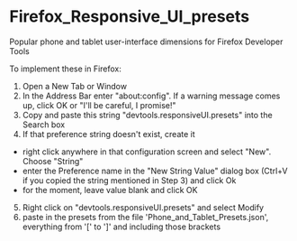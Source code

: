 # Firefox_Responsive_UI_presets
Popular phone and tablet user-interface dimensions for Firefox Developer Tools

To implement these in Firefox:

1. Open a New Tab or Window
2. In the Address Bar enter "about:config". If a warning message comes up, click OK or "I'll be careful, I promise!"
3. Copy and paste this string "devtools.responsiveUI.presets" into the Search box
4. If that preference string doesn't exist, create it
  - right click anywhere in that configuration screen and select "New".  Choose "String"
  - enter the Preference name in the "New String Value" dialog box (Ctrl+V if you copied the string mentioned in Step 3) and click Ok
  - for the moment, leave value blank and click OK
5.  Right click on "devtools.responsiveUI.presets" and select Modify
6.  paste in the presets from the file 'Phone_and_Tablet_Presets.json', everything from '[' to ']' and including those brackets

